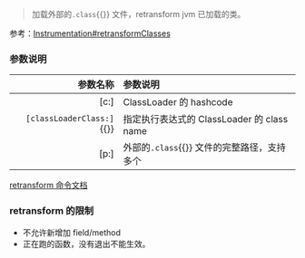 > 加载外部的`.class`{{}} 文件，retransform jvm 已加载的类。

参考：[Instrumentation#retransformClasses](https://docs.oracle.com/javase/8/docs/api/java/lang/instrument/Instrumentation.html#retransformClasses-java.lang.Class...-)

### 参数说明

|                  参数名称 | 参数说明                                    |
| ------------------------: | :------------------------------------------ |
|                      [c:] | ClassLoader 的 hashcode                     |
| `[classLoaderClass:]`{{}} | 指定执行表达式的 ClassLoader 的 class name  |
|                      [p:] | 外部的`.class`{{}} 文件的完整路径，支持多个 |

[retransform 命令文档](https://arthas.aliyun.com/doc/retransform.html)

### retransform 的限制

- 不允许新增加 field/method
- 正在跑的函数，没有退出不能生效。
